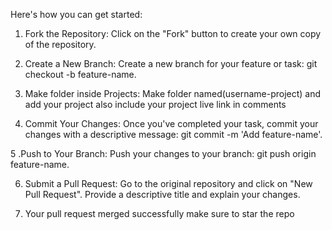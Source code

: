 
Here's how you can get started:

1. Fork the Repository: Click on the "Fork" button to create your own copy of the repository.

2. Create a New Branch: Create a new branch for your feature or task: git checkout -b feature-name.

3.  Make folder inside Projects: Make folder named(username-project) and add your project also include your       project  live link in comments

4. Commit Your Changes: Once you've completed your task, commit your changes with a descriptive message: git commit -m 'Add feature-name'.

5 .Push to Your Branch: Push your changes to your branch: git push origin feature-name.

6. Submit a Pull Request: Go to the original repository and click on "New Pull Request". Provide a descriptive title and explain your changes.

7. Your pull request merged successfully make sure to star the repo 
